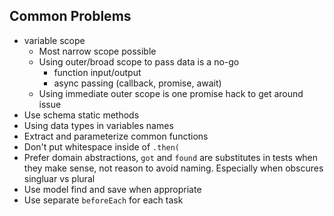 


## Common Problems

* variable scope
    * Most narrow scope possible
    * Using outer/broad scope to pass data is a no-go
        * function input/output
        * async passing (callback, promise, await)
    * Using immediate outer scope is one promise hack to get around issue
* Use schema static methods
* Using data types in variables names
* Extract and parameterize common functions
* Don't put whitespace inside of `.then( `
* Prefer domain abstractions, `got` and `found` are substitutes in tests when they make sense, not reason to avoid naming. Especially when obscures singluar vs plural
* Use model find and save when appropriate
* Use separate `beforeEach` for each task